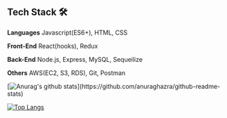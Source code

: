 ## Tech Stack 🛠

**Languages**   Javascript(ES6+), HTML, CSS

**Front-End**   React(hooks), Redux

**Back-End**   Node.js, Express, MySQL, Sequeilize

**Others**   AWS(EC2, S3, RDS), Git, Postman

[![Anurag's github stats](https://github-readme-stats-jekyung-min.vercel.app/api?username=Jekyung-Min&show_icons=true&theme=dracula&count_private=true&hide=contribs,prs,stars,issues&hide_border,)](https://github.com/anuraghazra/github-readme-stats)

[![Top Langs](https://github-readme-stats-jekyung-min.vercel.app/api/top-langs/?username=dongoc&layout=compact&theme=dracula)](https://github.com/anuraghazra/github-readme-stats)
